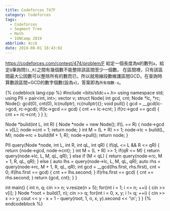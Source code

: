 ```yaml
---
title: Codeforces 747F
category: Codeforces
tags:
  - Codeforces
  - Segment Tree
  - Math
  - IONCamp 2019
abbrlink: 4cc6
date: 2019-08-01 18:43:02
---
```

https://codeforces.com/contest/474/problem/F
給定一個長度為`N`的數列`a`，給定`Q`筆詢問`[L,R]`之間有幾個數不能整除該區間至少一個數。
在區間裡，只有該區間最大公因數可以整除所有的數而已，所以就用線段數維護區間GCD，在查詢時算數該區間=GCD的數字個數(設為`x`)，答案即為`所有個數-x`。
<!-- more -->
{% codeblock lang:cpp %}
#include <bits/stdc++.h>
using namespace std;
using PII = pair<int, int>;
vector<int> v;
struct Node{
    int gcd, cnt;
    Node *lc, *rc;
    Node(): gcd(0), cnt(0), lc(nullptr), rc(nullptr){};
    void pull()
    {
        gcd = __gcd(lc->gcd, rc->gcd);
        if(lc->gcd == gcd)
        {
            cnt += lc->cnt;
        }
        if(rc->gcd == gcd)
        {
            cnt += rc->cnt;
        }
    }
};

Node *build(int L, int R)
{
    Node *node = new Node();
    if(L == R)
    {
        node->gcd = v[L];
        node->cnt = 1;
        return node;
    }
    int M = (L + R) >> 1;
    node->lc = build(L, M);
    node->rc = build(M + 1, R);
    node->pull();
    return node;
}

PII query(Node *node, int L, int R, int qL, int qR)
{
    if(qL <= L && R <= qR)
    {
        return {node->gcd, node->cnt};
    }
    int M = (L + R) >> 1;
    if(qR <= M)
    {
        return query(node->lc, L, M, qL, qR);
    }
    else if (M < qL)
    {
        return query(node->rc, M + 1, R, qL, qR);
    }
    else
    {
        auto lhs = query(node->lc, L, M, qL, qR);
        auto rhs = query(node->rc, M + 1, R, qL, qR);
        int gcd = __gcd(lhs.first, rhs.first), cnt = 0;
        if(lhs.first == gcd)
        {
            cnt += lhs.second;
        }
        if(rhs.first == gcd)
        {
            cnt += rhs.second;
        }
        return {gcd, cnt};
    }
}

int main()
{
    int n, q;
    cin >> n;
    v.resize(n + 5);
    for(int i = 1; i <= n; ++i)
    {
        cin >> v[i];
    }
    Node *root = build(1, n);
    cin >> q;
    for(int i = 0, x, y; i != q; ++i)
    {
        cin >> x >> y;
        cout << y - x + 1 - query(root, 1, n, x, y).second << '\n';
    }
}
{% endcodeblock %}